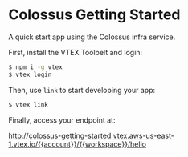 # Colossus Getting Started

A quick start app using the Colossus infra service.

First, install the VTEX Toolbelt and login:

```bash
$ npm i -g vtex
$ vtex login
```

Then, use `link` to start developing your app:

```bash
$ vtex link
```

Finally, access your endpoint at:

http://colossus-getting-started.vtex.aws-us-east-1.vtex.io/{{account}}/{{workspace}}/hello
